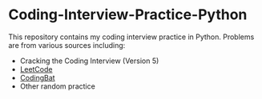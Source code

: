 # Coding-Interview-Practice-Python

This repository contains my coding interview practice in Python. Problems are from various sources including:
- Cracking the Coding Interview (Version 5)
- [LeetCode](https://www.google.com)
- [CodingBat](http://codingbat.com)
- Other random practice 


